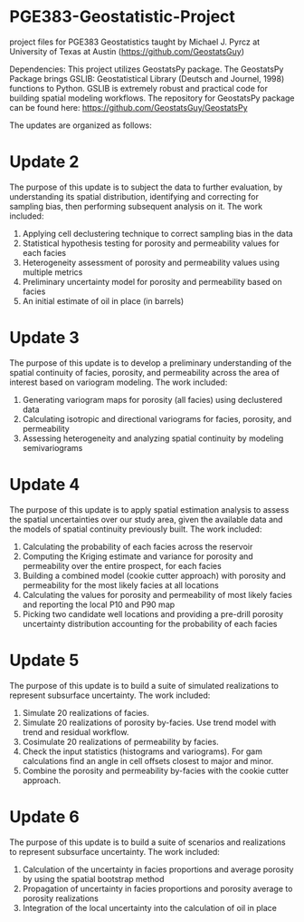 # PGE383-Geostatistic-Project
project files for PGE383 Geostatistics taught by Michael J. Pyrcz at University of Texas at Austin (https://github.com/GeostatsGuy)

Dependencies:
This project utilizes GeostatsPy package. The GeostatsPy Package brings GSLIB: Geostatistical Library (Deutsch and Journel, 1998) functions to Python. GSLIB is extremely robust and practical code for building spatial modeling workflows. The repository for GeostatsPy package can be found here: https://github.com/GeostatsGuy/GeostatsPy


The updates are organized as follows:

# Update 2 
The purpose of this update is to subject the data to further evaluation, by understanding its spatial distribution, identifying and correcting for sampling bias, then performing subsequent analysis on it. 
The work included:
1. Applying cell declustering technique to correct sampling bias in the data
2. Statistical hypothesis testing for porosity and permeability values for each facies
3. Heterogeneity assessment of porosity and permeability values using multiple metrics 
4. Preliminary uncertainty model for porosity and permeability based on facies
5. An initial estimate of oil in place (in barrels)

# Update 3 
The purpose of this update is to develop a preliminary understanding of the spatial continuity of facies, porosity, and permeability across the area of interest based on variogram modeling.
The work included:
1. Generating variogram maps for porosity (all facies) using declustered data
2. Calculating isotropic and directional variograms for facies, porosity, and permeability
3. Assessing heterogeneity and analyzing spatial continuity by modeling semivariograms

# Update 4
The purpose of this update is to apply spatial estimation analysis to assess the spatial uncertainties over our study area, given the available data and the models of spatial continuity previously built. 
The work included:
1. Calculating the probability of each facies across the reservoir
2. Computing the Kriging estimate and variance for porosity and permeability over the entire prospect, for each facies
3. Building a combined model (cookie cutter approach) with porosity and permeability for the most likely facies at all locations
4. Calculating the values for porosity and permeability of most likely facies and reporting the local  P10 and P90 map
5. Picking two candidate well locations and providing a pre-drill porosity uncertainty distribution accounting for the probability of each facies

# Update 5
The purpose of this update is to build a suite of simulated realizations to represent subsurface uncertainty. 
The work included:
1. Simulate 20 realizations of facies.
2. Simulate 20 realizations of porosity by-facies. Use trend model with
trend and residual workflow.
3. Cosimulate 20 realizations of permeability by facies.
4. Check the input statistics (histograms and variograms). For gam
calculations find an angle in cell offsets closest to major and minor.
5. Combine the porosity and permeability by-facies with the cookie
cutter approach.

# Update 6
The purpose of this update is to build a suite of scenarios and realizations to represent subsurface uncertainty. 
The work included:
1. Calculation of the uncertainty in facies proportions and average porosity by using the spatial bootstrap method
2. Propagation of uncertainty in facies proportions and porosity average to porosity realizations
3. Integration of the local uncertainty into the calculation of oil in place
